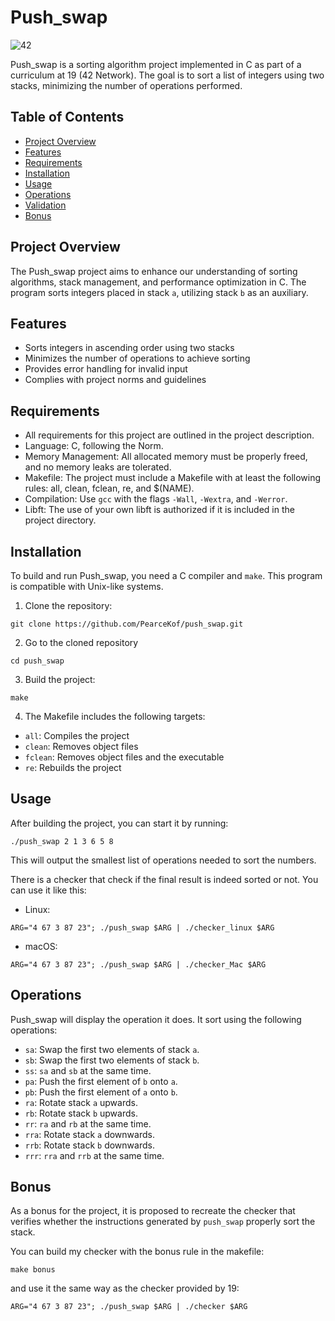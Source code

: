 # Push_swap
![42](https://img.shields.io/badge/School-42-black?style=flat-square&logo=42)

Push_swap is a sorting algorithm project implemented in C as part of a curriculum at 19 (42 Network). The goal is to sort a list of integers using two stacks, minimizing the number of operations performed.

## Table of Contents

- [Project Overview](#project-overview)
- [Features](#features)
- [Requirements](#requirements)
- [Installation](#installation)
- [Usage](#usage)
- [Operations](#operations)
- [Validation](#validation)
- [Bonus](#bonus)

## Project Overview

The Push_swap project aims to enhance our understanding of sorting algorithms, stack management, and performance optimization in C. The program sorts integers placed in stack `a`, utilizing stack `b` as an auxiliary.

## Features

- Sorts integers in ascending order using two stacks
- Minimizes the number of operations to achieve sorting
- Provides error handling for invalid input
- Complies with project norms and guidelines

## Requirements

- All requirements for this project are outlined in the project description.
- Language: C, following the Norm.
- Memory Management: All allocated memory must be properly freed, and no memory leaks are tolerated.
- Makefile: The project must include a Makefile with at least the following rules: all, clean, fclean, re, and $(NAME).
- Compilation: Use `gcc` with the flags `-Wall`, `-Wextra`, and `-Werror`.
- Libft: The use of your own libft is authorized if it is included in the project directory.

## Installation

To build and run Push_swap, you need a C compiler and `make`. This program is compatible with Unix-like systems.

1. Clone the repository:
```
git clone https://github.com/PearceKof/push_swap.git
```
2. Go to the cloned repository
```
cd push_swap
```

3. Build the project:
```
make
```

4. The Makefile includes the following targets:
- `all`: Compiles the project
- `clean`: Removes object files
- `fclean`: Removes object files and the executable
- `re`: Rebuilds the project

## Usage

After building the project, you can start it by running:
```
./push_swap 2 1 3 6 5 8
```
This will output the smallest list of operations needed to sort the numbers.

There is a checker that check if the final result is indeed sorted or not. You can use it like this:
- Linux:
```
ARG="4 67 3 87 23"; ./push_swap $ARG | ./checker_linux $ARG
```
- macOS:
```
ARG="4 67 3 87 23"; ./push_swap $ARG | ./checker_Mac $ARG
```

## Operations

Push_swap will display the operation it does. It sort using the following operations:

- `sa`: Swap the first two elements of stack `a`.
- `sb`: Swap the first two elements of stack `b`.
- `ss`: `sa` and `sb` at the same time.
- `pa`: Push the first element of `b` onto `a`.
- `pb`: Push the first element of `a` onto `b`.
- `ra`: Rotate stack `a` upwards.
- `rb`: Rotate stack `b` upwards.
- `rr`: `ra` and `rb` at the same time.
- `rra`: Rotate stack `a` downwards.
- `rrb`: Rotate stack `b` downwards.
- `rrr`: `rra` and `rrb` at the same time.

## Bonus

As a bonus for the project, it is proposed to recreate the checker that verifies whether the instructions generated by `push_swap` properly sort the stack.

You can build my checker with the bonus rule in the makefile:
```
make bonus
```

and use it the same way as the checker provided by 19:
```
ARG="4 67 3 87 23"; ./push_swap $ARG | ./checker $ARG
```
